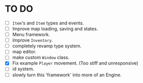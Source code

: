 # TO DO

- [ ] `Item`'s and `Item` types and events.
- [ ] Improve map loading, saving and states.
- [ ] Menu framework.
- [ ] Improve `Inventory`.
- [ ] completely revamp type system.
- [ ] map editor.
- [ ] make custom `Window` class.
- [x] Fix example `Player` movement. (Too stiff and unresponsive)
- [ ] id system.
- [ ] slowly turn this 'framework' into more of an Engine.

